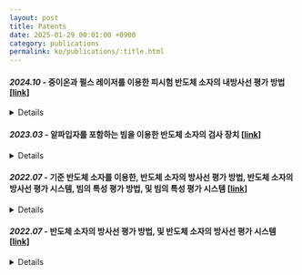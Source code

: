 ```yaml
---
layout: post
title: Patents
date: 2025-01-29 00:01:00 +0900
category: publications
permalink: ko/publications/:title.html
---
```



#### *2024.10* - 중이온과 펄스 레이저를 이용한 피시험 반도체 소자의 내방사선 평가 방법  [[link](https://doi.org/10.8080/1020240151268)]
<details class="clickable-summary"> 

 본 발명에 따른 피시험 반도체 소자의 내방사선 평가 방법은, 피시험 반도체 소자를 중이온 장비에 제공하여 베이스 구간의 선형에너지전달(LET, linear energy transfer) 값에 따른 상기 피시험 반도체 소자의 단면적(cross section, σ) 값을 측정하는 단계, 상기 피시험 반도체 소자를 펄스 레이저 장비에 제공하고, 레이저 에너지 값에 따른 상기 피시험 반도체 소자의 단면적 값을 측정하는 단계, 및 상기 펄스 레이저 장비에 제공된 상기 레이저 에너지 값을 상기 선형에너지전달 값으로 변환시켜, 상기 베이스 구간을 제외한 나머지 구간의 선형에너지전달 값에 따른 상기 피시험 반도체 소자의 단면적 값을 유추하는 단계를 포함할 수 있다.
<br/> <!-- 한줄 띄기 -->
</details>

#### *2023.03* - 알파입자를 포함하는 빔을 이용한 반도체 소자의 검사 장치 [[link](https://doi.org/10.8080/1020220036992)]
<details class="clickable-summary"> 

반도체 소자의 검사 장치가 제공된다. 피시험 반도체 소자가 배치되는 스테이지, 상기 스테이지 상에 배치되어, 상기 피시험 반도체 소자로, 알파입자를 포함하는 빔을 조사하는 알파입자 선원, 및 상기 스테이지와 인접하게 배치되어, 상기 알파입자 선원에서 조사되는 상기 빔의 조사 각도를 제어하는 빔 제어부를 포함하는 반도체 소자의 검사 장치에 있어서, 상기 알파입자 선원에서 조사되는 상기 빔의 조사 각도를 정밀하게 제어할 수 있어, 상기 피시험 반도체 소자에 대한 검사가 용이하게 수행될 수 있다.
<br/> <!-- 한줄 띄기 -->
</details>

#### *2022.07* - 기준 반도체 소자를 이용한, 반도체 소자의 방사선 평가 방법, 반도체 소자의 방사선 평가 시스템, 빔의 특성 평가 방법, 및 빔의 특성 평가 시스템 [[link](https://doi.org/10.8080/1020210185197)]
<details class="clickable-summary"> 

반도체 소자의 방사선 평가 방법이 제공된다. 상기 반도체 소자의 평가 방법은, 테스트 보드를 준비하는 단계, 상기 테스트 보드의 테스트 영역 내에, 기준 피시험 반도체 소자 및 비기준 피시험 반도체 소자를 포함하는 복수의 피시험 반도체 소자를 배치하는 단계, 상기 테스트 보드의 상기 테스트 영역으로, 방사선 테스트 빔을 조사하여, 상기 테스트 빔에 의한 복수의 상기 피시험 반도체 소자의 에러 값을 측정하는 단계, 상기 기준 피시험 반도체 소자의 기준 에러 값 및 상기 기준 피시험 반도체 소자의 측정된 에러 값을 이용하여, 에러 보정 값을 계산하는 단계, 및 상기 에러 보정 값을 이용하여 상기 비기준 피시험 반도체 소자의 측정된 에러 값으로부터, 상기 비기준 피시험 반도체 소자의 기준 에러 값을 계산하는 단계를 포함할 수 있다. 또한, 빔 특성 제어보드를 이용한 피시험 반도체 소자의 민감 영역, 에너지별 에러 단면도, 및 브래그 피크 위치 정보를 구할 수 있다.
<br/> <!-- 한줄 띄기 -->
</details>

#### *2022.07* - 반도체 소자의 방사선 평가 방법, 및 반도체 소자의 방사선 평가 시스템 [[link](https://doi.org/10.8080/1020210185196)]
<details class="clickable-summary"> 

반도체 소자의 평가 시스템이 제공된다. 테스트 보드에 배치된 피시험 반도체 소자에 대해서 방사선 테스트 빔을 조사하여 상기 피시험 반도체 소자의 에러 값을 측정하는 상기 반도체 소자의 평가 시스템에 있어서, 상기 피시험 반도체 소자는, 기준 피시험 반도체 소자 및 일반 피시험 반도체 소자를 포함하고, 상기 반도체 소자의 평가 시스템은, 상기 기준 피시험 반도체 소자의 기준 에러 값, 및 상기 일반 피시험 반도체 소자의 기준 에러 값을 도출하되, 상기 일반 피시험 반도체 소자의 기준 에러 값은, 상기 기준 피시험 반도체 소자의 기준 에러 값에 대한 상대적인 비율로 정의될 수 있다.
<br/> <!-- 한줄 띄기 -->
</details>


